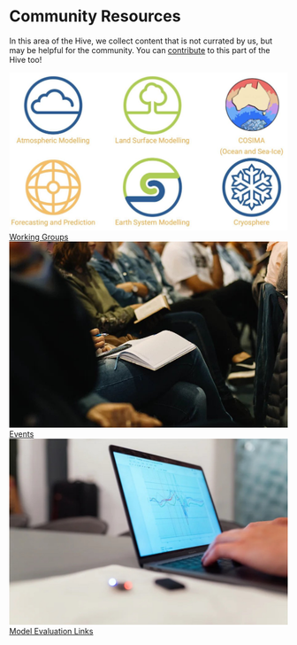 # Community Resources

<!-- {% include "call_contribute.md" %} -->

In this area of the Hive, we collect content that is not currated by us, but may be helpful for the community. You can [contribute](../contribute/index.md) to this part of the Hive too!

<div class="card-container" style="flex-wrap:nowrap;">
    <a href="community_working_groups" class="vertical-card aspect-ratio1to1">
        <div class="card-image-container">
            <img class="img-cover" src="../assets/community_workinggroups.jpg" alt="Working Groups">
        </div>
        <div class="card-text-container   bold">Working Groups</div>
    </a>
    <a href="https://www.access-nri.org.au/community/news-and-events/" class="vertical-card aspect-ratio1to1">
        <div class="card-image-container">
            <img class="img-cover" src="../assets/events_2.jpg" alt="Events">
        </div>
        <div class="card-text-container   bold">Events</div>
    </a>
    <a href="community_med_index" class="vertical-card aspect-ratio1to1">
        <div class="card-image-container">
            <img class="img-cover" src="../assets/community_medlinks.jpg" alt="Model Evaluation Links">
        </div>
        <div class="card-text-container   bold">Model Evaluation Links</div>
    </a>
</div>